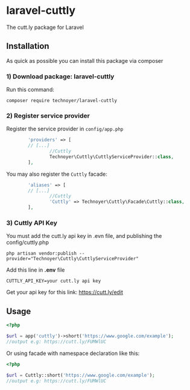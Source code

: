 # laravel-cuttly

The cutt.ly package for Laravel

Installation
------------
As quick as possible you can install this package via composer

### 1) Download package: laravel-cuttly
Run this command:
```
composer require technoyer/laravel-cuttly
```

### 2) Register service provider
Register the service provider in `config/app.php`

```php
        'providers' => [
		// [...]
                //Cuttly
                Technoyer\Cuttly\CuttlyServiceProvider::class,
        ],
```

You may also register the `Cuttly` facade:

```php
        'aliases' => [
		// [...]
                //Cuttly
                'Cuttly' => Technoyer\Cuttly\Facade\Cuttly::class,
        ],
```

### 3) Cuttly API Key
You must add the cutt.ly api key in .evn file, and publishing the config/cuttly.php
```
php artisan vendor:publish --provider="Technoyer\Cuttly\CuttlyServiceProvider"
```
Add this line in **.env** file
```
CUTTLY_API_KEY=your cutt.ly api key
```

Get your api key for this link: https://cutt.ly/edit
## Usage

```php
<?php

$url = app('cuttly')->short('https://www.google.com/example');
//output e.g: https://cutt.ly/FUMWlUC
````

Or using facade with namespace declaration like this:

```php
<?php

$url = Cuttly::short('https://www.google.com/example');
//output e.g: https://cutt.ly/FUMWlUC
````
